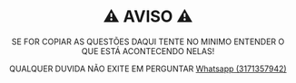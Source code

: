 <div align="center">
<h1>⚠ AVISO ⚠</h1>
<p> SE FOR COPIAR AS QUESTÕES DAQUI TENTE NO MINIMO ENTENDER O QUE ESTÁ ACONTECENDO NELAS! </p>
<p> QUALQUER DUVIDA NÃO EXITE EM PERGUNTAR <a href="https://learxd.me/whatsapp">Whatsapp (3171357942)</a></p>
</div>